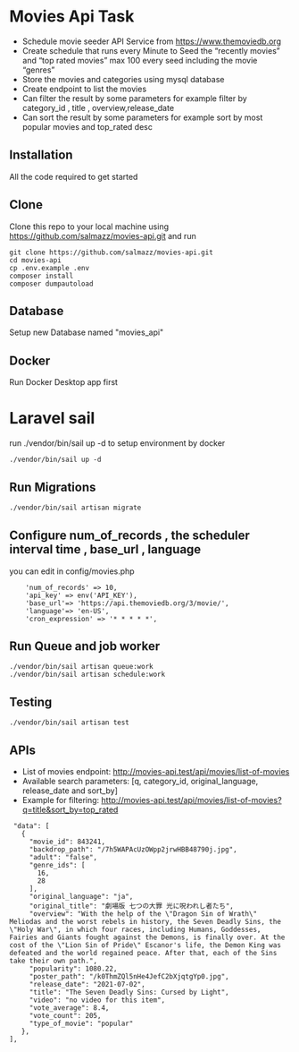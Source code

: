 # Movies Api Task

* Schedule movie seeder API Service from https://www.themoviedb.org
* Create schedule that runs every Minute to Seed the “recently
  movies” and “top rated movies” max 100 every seed 
  including the movie “genres”
* Store the movies and categories using mysql database
* Create endpoint to list the movies
* Can filter the result by some parameters for example filter by category_id , title , 
  overview,release_date 
* Can sort the result by some parameters for example sort by most popular movies and top_rated desc 

## Installation

All the code required to get started
## Clone
Clone this repo to your local machine using https://github.com/salmazz/movies-api.git
and run
```
git clone https://github.com/salmazz/movies-api.git
cd movies-api
cp .env.example .env
composer install
composer dumpautoload
```

## Database
Setup new Database named "movies_api"

## Docker
Run Docker Desktop app first 

# Laravel sail 
run  ./vendor/bin/sail up -d to setup environment by docker
```
./vendor/bin/sail up -d
```

## Run Migrations
```bash
./vendor/bin/sail artisan migrate
````
## Configure num_of_records , the scheduler interval time , base_url , language 
you can edit in config/movies.php
```
    'num_of_records' => 10,
    'api_key' => env('API_KEY'),
    'base_url'=> 'https://api.themoviedb.org/3/movie/',
    'language'=> 'en-US',
    'cron_expression' => '* * * * *',
```

## Run Queue and job worker

```
./vendor/bin/sail artisan queue:work
./vendor/bin/sail artisan schedule:work
````

## Testing

```
./vendor/bin/sail artisan test
````

## APIs
* List of movies endpoint:  http://movies-api.test/api/movies/list-of-movies
* Available search parameters:  [q, category_id, original_language, release_date and sort_by]
* Example for filtering:  http://movies-api.test/api/movies/list-of-movies?q=title&sort_by=top_rated
 ```
  "data": [
    {
      "movie_id": 843241,
      "backdrop_path": "/7h5WAPAcUzOWpp2jrwHBB48790j.jpg",
      "adult": "false",
      "genre_ids": [
        16,
        28
      ],
      "original_language": "ja",
      "original_title": "劇場版 七つの大罪 光に呪われし者たち",
      "overview": "With the help of the \"Dragon Sin of Wrath\" Meliodas and the worst rebels in history, the Seven Deadly Sins, the \"Holy War\", in which four races, including Humans, Goddesses, Fairies and Giants fought against the Demons, is finally over. At the cost of the \"Lion Sin of Pride\" Escanor's life, the Demon King was defeated and the world regained peace. After that, each of the Sins take their own path.",
      "popularity": 1080.22,
      "poster_path": "/k0ThmZQl5nHe4JefC2bXjqtgYp0.jpg",
      "release_date": "2021-07-02",
      "title": "The Seven Deadly Sins: Cursed by Light",
      "video": "no video for this item",
      "vote_average": 8.4,
      "vote_count": 205,
      "type_of_movie": "popular"
    },
],
```
